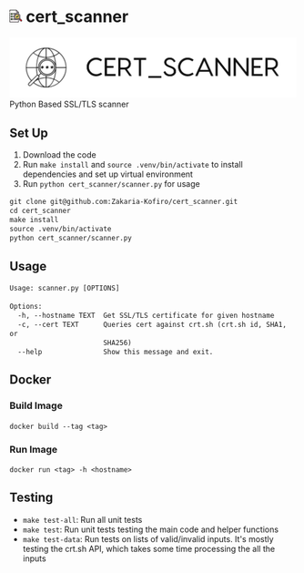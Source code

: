 # <img src="cert_logo.png" width="22"/> cert_scanner 

<img src="cert_scanner/web_app/static/images/logo.png">
Python Based SSL/TLS scanner


## Set Up 

1. Download the code 
2. Run `make install` and `source .venv/bin/activate` to install dependencies and set up virtual environment
3. Run `python cert_scanner/scanner.py` for usage

```
git clone git@github.com:Zakaria-Kofiro/cert_scanner.git
cd cert_scanner
make install
source .venv/bin/activate
python cert_scanner/scanner.py
```
## Usage
```
Usage: scanner.py [OPTIONS]

Options:
  -h, --hostname TEXT  Get SSL/TLS certificate for given hostname
  -c, --cert TEXT      Queries cert against crt.sh (crt.sh id, SHA1, or
                       SHA256)
  --help               Show this message and exit.
```

## Docker
### Build Image
`docker build --tag <tag>`

### Run Image
`docker run <tag> -h <hostname>`

## Testing
- `make test-all`: Run all unit tests
- `make test`: Run unit tests testing the main code and helper functions 
- `make test-data`: Run tests on lists of valid/invalid inputs. It's mostly testing the crt.sh API, which takes some time processing the all the inputs
